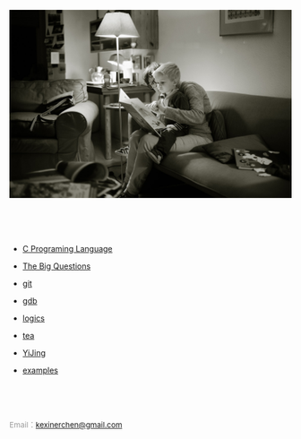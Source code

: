 
![reading](https://raw.githubusercontent.com/kexinerchen/kexinerchen.github.io/master/_posts/assets/reading.jpg)

<br>
<br>
<br>


- [C Programing Language](_posts/2020-04-11-c_programing_language.md)

- [The Big Questions](_posts/2020-04-15-big_questions.md)

- [git](_posts/2020-04-11-git.md)

- [gdb](_posts/2020-04-11-gdb.md)

- [logics](_posts/2020-07-31-logics.md)

- [tea](_posts/2020-08-08-tea.md)

- [YiJing](_posts/2020-09-07-yijing.md)

- [examples](_posts/2020-04-11-examples.md)


<br>
<br>
<br>

<span style="color:#999999; font-size:10pt"> Email：kexinerchen@gmail.com </span>

<br>
